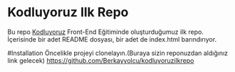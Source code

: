 # Kodluyoruz Ilk Repo
<p>Bu repo <a href="https://kodluyoruz.org/tr/kodluyoruz/">Kodluyoruz</a> Front-End Eğitiminde oluşturduğumuz ilk repo. İçerisinde bir adet README dosyası, bir adet de index.html barındırıyor.</p>


#Installation
Öncelikle projeyi clonelayın.(Buraya sizin reponuzdan aldığınız link gelecek)
https://github.com/Berkayyolcu/kodluyoruzilkrepo
